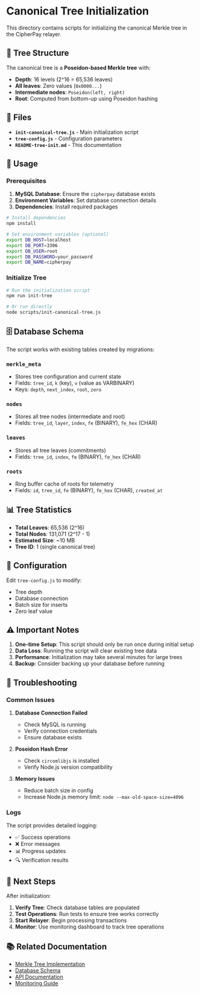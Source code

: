 # Canonical Tree Initialization

This directory contains scripts for initializing the canonical Merkle tree in the CipherPay relayer.

## 🌳 Tree Structure

The canonical tree is a **Poseidon-based Merkle tree** with:
- **Depth**: 16 levels (2^16 = 65,536 leaves)
- **All leaves**: Zero values (`0x0000...`)
- **Intermediate nodes**: `Poseidon(left, right)`
- **Root**: Computed from bottom-up using Poseidon hashing

## 📁 Files

- **`init-canonical-tree.js`** - Main initialization script
- **`tree-config.js`** - Configuration parameters
- **`README-tree-init.md`** - This documentation

## 🚀 Usage

### Prerequisites

1. **MySQL Database**: Ensure the `cipherpay` database exists
2. **Environment Variables**: Set database connection details
3. **Dependencies**: Install required packages

```bash
# Install dependencies
npm install

# Set environment variables (optional)
export DB_HOST=localhost
export DB_PORT=3306
export DB_USER=root
export DB_PASSWORD=your_password
export DB_NAME=cipherpay
```

### Initialize Tree

```bash
# Run the initialization script
npm run init-tree

# Or run directly
node scripts/init-canonical-tree.js
```

## 🗄️ Database Schema

The script works with existing tables created by migrations:

### `merkle_meta`
- Stores tree configuration and current state
- Fields: `tree_id`, `k` (key), `v` (value as VARBINARY)
- Keys: `depth`, `next_index`, `root`, `zero`

### `nodes`
- Stores all tree nodes (intermediate and root)
- Fields: `tree_id`, `layer`, `index`, `fe` (BINARY), `fe_hex` (CHAR)

### `leaves`
- Stores all tree leaves (commitments)
- Fields: `tree_id`, `index`, `fe` (BINARY), `fe_hex` (CHAR)

### `roots`
- Ring buffer cache of roots for telemetry
- Fields: `id`, `tree_id`, `fe` (BINARY), `fe_hex` (CHAR), `created_at`

## 📊 Tree Statistics

- **Total Leaves**: 65,536 (2^16)
- **Total Nodes**: 131,071 (2^17 - 1)
- **Estimated Size**: ~10 MB
- **Tree ID**: 1 (single canonical tree)

## 🔧 Configuration

Edit `tree-config.js` to modify:
- Tree depth
- Database connection
- Batch size for inserts
- Zero leaf value

## ⚠️ Important Notes

1. **One-time Setup**: This script should only be run once during initial setup
2. **Data Loss**: Running the script will clear existing tree data
3. **Performance**: Initialization may take several minutes for large trees
4. **Backup**: Consider backing up your database before running

## 🐛 Troubleshooting

### Common Issues

1. **Database Connection Failed**
   - Check MySQL is running
   - Verify connection credentials
   - Ensure database exists

2. **Poseidon Hash Error**
   - Check `circomlibjs` is installed
   - Verify Node.js version compatibility

3. **Memory Issues**
   - Reduce batch size in config
   - Increase Node.js memory limit: `node --max-old-space-size=4096`

### Logs

The script provides detailed logging:
- ✅ Success operations
- ❌ Error messages
- 📊 Progress updates
- 🔍 Verification results

## 🔄 Next Steps

After initialization:
1. **Verify Tree**: Check database tables are populated
2. **Test Operations**: Run tests to ensure tree works correctly
3. **Start Relayer**: Begin processing transactions
4. **Monitor**: Use monitoring dashboard to track tree operations

## 📚 Related Documentation

- [Merkle Tree Implementation](../src/services/merkle/)
- [Database Schema](../migrations/)
- [API Documentation](../docs/api.md)
- [Monitoring Guide](../docs/monitoring.md)
